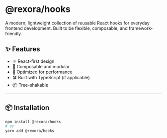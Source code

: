 # @rexora/hooks

A modern, lightweight collection of reusable React hooks for everyday frontend development. Built to be flexible, composable, and framework-friendly.

## ✨ Features

- ⚛️ React-first design
- 🧩 Composable and modular
- 🚀 Optimized for performance
- 🛠️ Built with TypeScript (if applicable)
- 📦 Tree-shakable

---

## 📦 Installation

```bash
npm install @rexora/hooks
# or
yarn add @rexora/hooks
